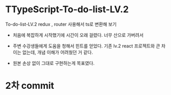 # TTypeScript-To-do-list-LV.2

To-do-list-LV.2 redux , router 사용해서 ts로 변환해 보기

-   처음에 복잡하게 시작했기에 시간이 오래 걸렸다. 너무 산으로 가버려서
-   주변 수강생들에게 도움을 청해서 힌트를 얻었다. 기존 lv.2 react 프로젝트와 큰 차이는 없는데,
    개념 이해가 어려웠던 거 같다.

-   원본 손상 없이 그대로 구현하는게 목표였다.

# 2차 commit
